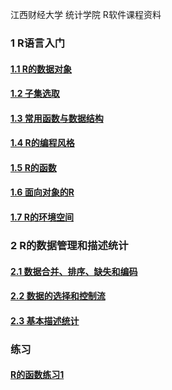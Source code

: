 江西财经大学 统计学院 R软件课程资料

### 1 R语言入门  

#### [1.1 R的数据对象](https://github.com/cacolola/Rlectures/blob/master/R_datastru_1.Rmd)
#### [1.2 子集选取](https://github.com/cacolola/Rlectures/blob/master/R_datastru_2.Rmd)
#### [1.3 常用函数与数据结构](https://github.com/cacolola/Rlectures/blob/master/R_basicfun.Rmd)
#### [1.4 R的编程风格](https://github.com/cacolola/Rlectures/blob/master/R_style.Rmd)
#### [1.5 R的函数](https://github.com/cacolola/Rlectures/blob/master/R_function.Rmd)
#### [1.6 面向对象的R](https://github.com/cacolola/Rlectures/blob/master/R_OO.Rmd)
#### [1.7 R的环境空间](https://github.com/cacolola/Rlectures/blob/master/R_env.Rmd)

### 2 R的数据管理和描述统计

#### [2.1 数据合并、排序、缺失和编码](https://github.com/cacolola/Rlectures/blob/master/R_datamana_1.Rmd)
#### [2.2 数据的选择和控制流](https://github.com/cacolola/Rlectures/blob/master/R_datamana_2.Rmd)
#### [2.3 基本描述统计](https://github.com/cacolola/Rlectures/blob/master/R_descri.Rmd)


### 练习
#### [R的函数练习1](https://github.com/cacolola/Rlectures/blob/master/R_fun_exer.Rmd)
